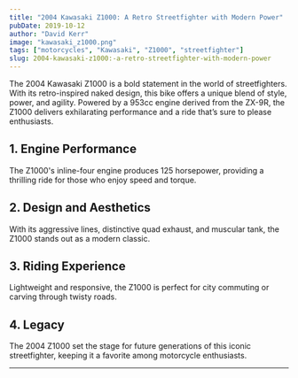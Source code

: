 ```yaml
---
title: "2004 Kawasaki Z1000: A Retro Streetfighter with Modern Power"
pubDate: 2019-10-12
author: "David Kerr"
image: "kawasaki_z1000.png"
tags: ["motorcycles", "Kawasaki", "Z1000", "streetfighter"]
slug: 2004-kawasaki-z1000:-a-retro-streetfighter-with-modern-power
---
```


The 2004 Kawasaki Z1000 is a bold statement in the world of streetfighters. With its retro-inspired naked design, this bike offers a unique blend of style, power, and agility. Powered by a 953cc engine derived from the ZX-9R, the Z1000 delivers exhilarating performance and a ride that’s sure to please enthusiasts.

## **1. Engine Performance**

The Z1000's inline-four engine produces 125 horsepower, providing a thrilling ride for those who enjoy speed and torque.

## **2. Design and Aesthetics**

With its aggressive lines, distinctive quad exhaust, and muscular tank, the Z1000 stands out as a modern classic.

## **3. Riding Experience**

Lightweight and responsive, the Z1000 is perfect for city commuting or carving through twisty roads.

## **4. Legacy**

The 2004 Z1000 set the stage for future generations of this iconic streetfighter, keeping it a favorite among motorcycle enthusiasts.

---
